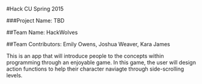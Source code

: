 #Hack CU Spring 2015

###Project Name: TBD

##Team Name: HackWolves

##Team Contributors: Emily Owens, Joshua Weaver, Kara James

This is an app that will introduce people to the concepts within programming through an enjoyable game. In this game, the user will design action functions to help their character naviagte through side-scrolling levels.
